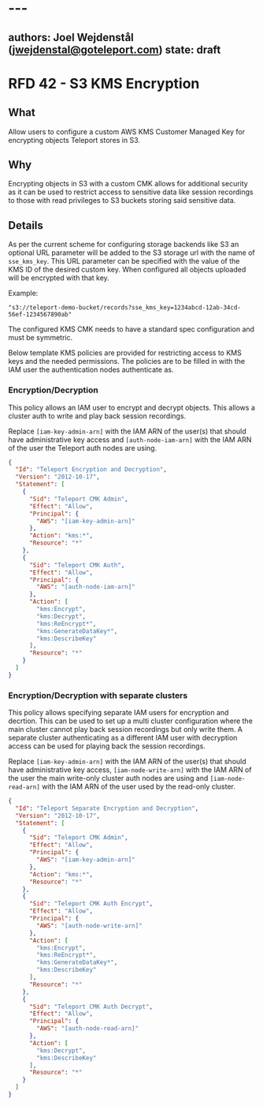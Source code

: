# ---
authors: Joel Wejdenstål (jwejdenstal@goteleport.com)
state: draft
---

# RFD 42 - S3 KMS Encryption

## What

Allow users to configure a custom AWS KMS Customer Managed Key for encrypting
objects Teleport stores in S3.

## Why

Encrypting objects in S3 with a custom CMK allows for additional security as it
can be used to restrict access to sensitive data like session recordings
to those with read privileges to S3 buckets storing said sensitive data.

## Details

As per the current scheme for configuring storage backends like S3 an optional URL
parameter will be added to the S3 storage url with the name of `sse_kms_key`.
This URL parameter can be specified with the value of the KMS ID of the desired
custom key. When configured all objects uploaded will be encrypted with that key.

Example:
```
"s3://teleport-demo-bucket/records?sse_kms_key=1234abcd-12ab-34cd-56ef-1234567890ab"
```

The configured KMS CMK needs to have a standard spec configuration and must be symmetric.

Below template KMS policies are provided for restricting access to
KMS keys and the needed permissions. The policies are to be filled in with
the IAM user the authentication nodes authenticate as.

### Encryption/Decryption

This policy allows an IAM user to encrypt and decrypt objects.
This allows a cluster auth to write and play back session recordings.

Replace `[iam-key-admin-arn]` with the IAM ARN of the user(s) that should have
administrative key access and `[auth-node-iam-arn]` with the IAM ARN
of the user the Teleport auth nodes are using.

```json
{
  "Id": "Teleport Encryption and Decryption",
  "Version": "2012-10-17",
  "Statement": [
    {
      "Sid": "Teleport CMK Admin",
      "Effect": "Allow",
      "Principal": {
        "AWS": "[iam-key-admin-arn]"
      },
      "Action": "kms:*",
      "Resource": "*"
    },
    {
      "Sid": "Teleport CMK Auth",
      "Effect": "Allow",
      "Principal": {
        "AWS": "[auth-node-iam-arn]"
      },
      "Action": [
        "kms:Encrypt",
        "kms:Decrypt",
        "kms:ReEncrypt*",
        "kms:GenerateDataKey*",
        "kms:DescribeKey"
      ],
      "Resource": "*"
    }
  ]
}
```

### Encryption/Decryption with separate clusters

This policy allows specifying separate IAM users for encryption and decrtion.
This can be used to set up a multi cluster configuration where the main cluster
cannot play back session recordings but only write them.
A separate cluster authenticating as a different IAM user with decryption access
can be used for playing back the session recordings.

Replace `[iam-key-admin-arn]` with the IAM ARN of the user(s) that should have
administrative key access, `[iam-node-write-arn]` with the IAM ARN of the user the
main write-only cluster auth nodes are using and `[iam-node-read-arn]` with the
IAM ARN of the user used by the read-only cluster.

```json
{
  "Id": "Teleport Separate Encryption and Decryption",
  "Version": "2012-10-17",
  "Statement": [
    {
      "Sid": "Teleport CMK Admin",
      "Effect": "Allow",
      "Principal": {
        "AWS": "[iam-key-admin-arn]"
      },
      "Action": "kms:*",
      "Resource": "*"
    },
    {
      "Sid": "Teleport CMK Auth Encrypt",
      "Effect": "Allow",
      "Principal": {
        "AWS": "[auth-node-write-arn]"
      },
      "Action": [
        "kms:Encrypt",
        "kms:ReEncrypt*",
        "kms:GenerateDataKey*",
        "kms:DescribeKey"
      ],
      "Resource": "*"
    },
    {
      "Sid": "Teleport CMK Auth Decrypt",
      "Effect": "Allow",
      "Principal": {
        "AWS": "[auth-node-read-arn]"
      },
      "Action": [
        "kms:Decrypt",
        "kms:DescribeKey"
      ],
      "Resource": "*"
    }
  ]
}
```